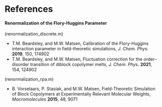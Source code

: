 # References
#### Renormalization of the Flory-Huggins Parameter 
(renormalization_discrete.m)   
+ T.M. Beardsley, and M.W. Matsen, Calibration of the Flory-Huggins interaction parameter in field-theoretic simulations, *J. Chem. Phys.* **2019**, 150, 174902
+ T.M. Beardsley, and M.W. Matsen, Fluctuation correction for the order–disorder transition of diblock copolymer melts, *J. Chem. Phys.* **2021**, 154, 124902   
   
(renormalization_rpa.m)   
+ B. Vorselaars, P. Stasiak, and M.W. Matsen, Field-Theoretic Simulation of Block Copolymers at Experimentally Relevant Molecular Weights, *Macromolecules* **2015**, 48, 9071
